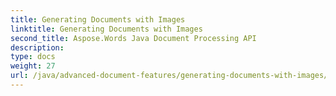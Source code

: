 ```yaml
---
title: Generating Documents with Images
linktitle: Generating Documents with Images
second_title: Aspose.Words Java Document Processing API
description: 
type: docs
weight: 27
url: /java/advanced-document-features/generating-documents-with-images/
---
```

